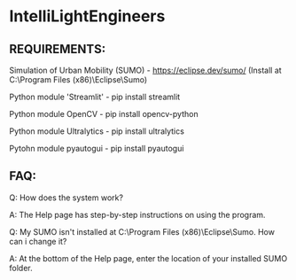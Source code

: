 # IntelliLightEngineers
 
## REQUIREMENTS:

Simulation of Urban Mobility (SUMO) - https://eclipse.dev/sumo/ (Install at C:\Program Files (x86)\Eclipse\Sumo)

Python module 'Streamlit' - pip install streamlit

Python module OpenCV - pip install opencv-python

Python module Ultralytics - pip install ultralytics

Pytohn module pyautogui - pip install pyautogui

## FAQ:

Q: How does the system work?

A: The Help page has step-by-step instructions on using the program.

Q: My SUMO isn't installed at C:\Program Files (x86)\Eclipse\Sumo. How can i change it?    

A: At the bottom of the Help page, enter the location of your installed SUMO folder.


